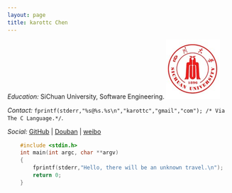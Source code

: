 ```yaml
---
layout: page
title: karottc Chen
---
```


*Education:* SiChuan University, Software Engineering. ![scu](/images/20140615_1_scu.png)

*Contact:* `fprintf(stderr,"%s@%s.%s\n","karottc","gmail","com"); /* Via The C Language.*/`.

*Social:* [GitHub](https://github.com/karottc) | [Douban](http://www.douban.com/people/karottc/) | [weibo](http://weibo.com/karotte)

```c
	#include <stdin.h>
	int main(int argc, char **argv)
	{
		fprintf(stderr,"Hello, there will be an unknown travel.\n");
		return 0;
	}
```
